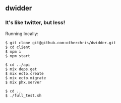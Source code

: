 ## dwidder

### It's like twitter, but less!

Running locally:

```
$ git clone git@github.com:otherchris/dwidder.git
$ cd client
$ npm i
$ npm start

$ cd ../api
$ mix deps.get
$ mix ecto.create
$ mix ecto.migrate
$ mix phx.server

$ cd ..
$ ./full_test.sh
```
